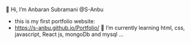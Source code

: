 👋 Hi, I’m  Anbaran Subramani @S-Anbu
- this is my first portfolio website:
- https://s-anbu.github.io/Portfolio/
🌱 I’m currently learning html, css, javascript, React js, mongoDb and mysql  ...
